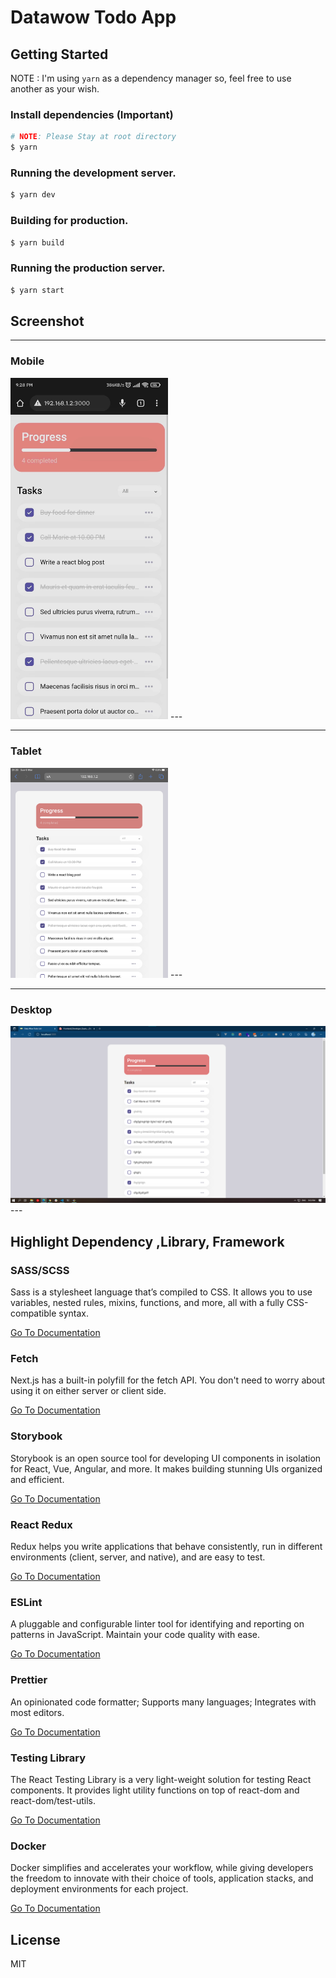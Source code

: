 # Datawow Todo App

## Getting Started


NOTE : I'm using `yarn` as a dependency manager so, feel free to use another as your wish.

### Install dependencies (Important)
```bash
# NOTE: Please Stay at root directory
$ yarn
```

### Running the development server.

```bash
$ yarn dev
```

### Building for production.

```bash
$ yarn build
```

### Running the production server.

```bash
$ yarn start
```

## Screenshot

---
### Mobile
<img src="./document/app-screentshot-mobile.jpg" width="50%">
---


---
### Tablet
<img src="./document/app-screentshot-tablet.png" width="50%">
---


---
### Desktop
<img src="./document/app-screentshot-desktop.png" width="100%">
---

## Highlight Dependency ,Library, Framework
### **SASS/SCSS**

Sass is a stylesheet language that’s compiled to CSS. It allows you to use variables, nested rules, mixins, functions, and more, all with a fully CSS-compatible syntax.

[Go To Documentation](https://sass-lang.com/documentation)


### **Fetch**

Next.js has a built-in polyfill for the fetch API. You don&#39;t need to worry about using it on either server or client side.

[Go To Documentation](https://developer.mozilla.org/en-US/docs/Web/API/Fetch_API)


### **Storybook**

Storybook is an open source tool for developing UI components in isolation for React, Vue, Angular, and more. It makes building stunning UIs organized and efficient.

[Go To Documentation](https://storybook.js.org/docs/react/get-started/introduction)


### **React Redux**

Redux helps you write applications that behave consistently, run in different environments (client, server, and native), and are easy to test.

[Go To Documentation](https://redux.js.org/introduction/getting-started)


### **ESLint**

A pluggable and configurable linter tool for identifying and reporting on patterns in JavaScript. Maintain your code quality with ease.

[Go To Documentation](https://eslint.org/docs/user-guide/getting-started)


### **Prettier**

An opinionated code formatter; Supports many languages; Integrates with most editors.

[Go To Documentation](https://prettier.io/docs/en/index.html)


### **Testing Library**

The React Testing Library is a very light-weight solution for testing React components. It provides light utility functions on top of react-dom and react-dom/test-utils.

[Go To Documentation](https://testing-library.com/docs/)


### **Docker**

Docker simplifies and accelerates your workflow, while giving developers the freedom to innovate with their choice of tools, application stacks, and deployment environments for each project.

[Go To Documentation](https://www.docker.com/get-started)



## License

MIT
